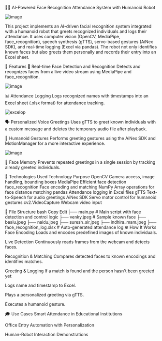 👤🤖 AI-Powered Face Recognition Attendance System with Humanoid Robot 


![image](https://github.com/user-attachments/assets/32bde8d9-32cd-4891-9365-29b93d617580)


This project implements an AI-driven facial recognition system integrated with a humanoid robot that greets recognized individuals and logs their attendance. It uses computer vision (OpenCV, MediaPipe, face_recognition), speech synthesis (gTTS), servo-based gestures (AiNex SDK), and real-time logging (Excel via pandas). The robot not only identifies known faces but also greets them personally and records their entry into an Excel sheet.

🚀 Features
🎯 Real-time Face Detection and Recognition
Detects and recognizes faces from a live video stream using MediaPipe and face_recognition.



![image](https://github.com/user-attachments/assets/bca06fcd-e5a3-4fe2-996e-fe47e80741c8)



📊 Attendance Logging
Logs recognized names with timestamps into an Excel sheet (.xlsx format) for attendance tracking.


![excelop](https://github.com/user-attachments/assets/feec15c2-83cf-408a-9163-97dac1fe18bd)



🗣️ Personalized Voice Greetings
Uses gTTS to greet known individuals with a custom message and deletes the temporary audio file after playback.

🤖 Humanoid Gestures
Performs greeting gestures using the AiNex SDK and MotionManager for a more interactive experience.

![image](https://github.com/user-attachments/assets/4892dc32-1904-4ad9-8a9a-60b831e45cd0)


🧠 Face Memory
Prevents repeated greetings in a single session by tracking already greeted individuals.

🧩 Technologies Used
Technology	Purpose
OpenCV	Camera access, image handling, bounding boxes
MediaPipe	Efficient face detection
face_recognition	Face encoding and matching
NumPy	Array operations for face distance matching
pandas	Attendance logging in Excel files
gTTS	Text-to-Speech for audio greetings
AiNex SDK	Servo motor control for humanoid gestures
cv2.VideoCapture	Webcam video input

📁 File Structure
bash
Copy
Edit
├── main.py                      # Main script with face detection and control logic
├── venky.jpeg                   # Sample known face
├── baalu.jpeg
├── naidu.jpeg
├── suresh_sir.jpeg
├── indhira_mam.jpeg
├── face_recognition_log.xlsx    # Auto-generated attendance log
⚙️ How It Works
Face Encoding
Loads and encodes predefined images of known individuals.

Live Detection
Continuously reads frames from the webcam and detects faces.

Recognition & Matching
Compares detected faces to known encodings and identifies matches.

Greeting & Logging
If a match is found and the person hasn't been greeted yet:

Logs name and timestamp to Excel.

Plays a personalized greeting via gTTS.

Executes a humanoid gesture.


🎓 Use Cases
Smart Attendance in Educational Institutions

Office Entry Automation with Personalization

Human-Robot Interaction Demonstrations
